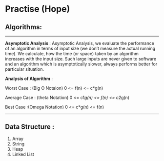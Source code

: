 # Practise (Hope)

## Algorithms:
-----

**Asymptotic Analysis** :
Asymptotic Analysis, we evaluate the performance of an algorithm in terms of input size (we don’t measure the actual running time). We calculate, how the time (or space) taken by an algorithm increases with the input size.
Such large inputs are never given to software and an algorithm which is asymptotically slower, always performs better for particular situation.

**Analysis of Algorithm** :

Worst Case : (Big O Notaion) 0 <= f(n) <= c*g(n)

Average Case : (theta Notation) 0 <= c1*g(n) <= f(n) <= c2*g(n)

Best Case :(Omega Notation) 0 <= c*g(n) <= f(n) 

---

## Data Structure :
1. Array
2. String
3. Heap
4. Linked List
